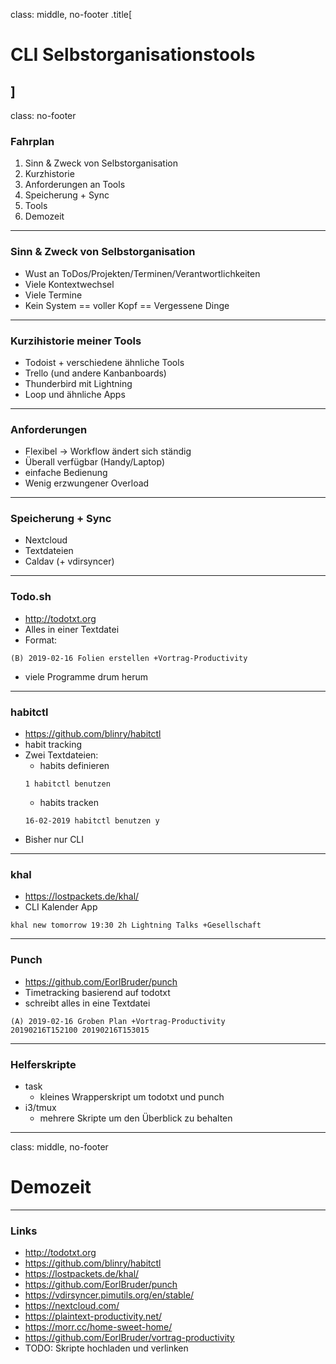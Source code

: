 class:  middle, no-footer
.title[
   # CLI Selbstorganisationstools
]
---
class: no-footer
### Fahrplan
1. Sinn & Zweck von Selbstorganisation
2. Kurzhistorie
3. Anforderungen an Tools
4. Speicherung + Sync
5. Tools
6. Demozeit
---
### Sinn & Zweck von Selbstorganisation
- Wust an ToDos/Projekten/Terminen/Verantwortlichkeiten
- Viele Kontextwechsel
- Viele Termine
- Kein System == voller Kopf == Vergessene Dinge
---
### Kurzihistorie meiner Tools
- Todoist + verschiedene ähnliche Tools
- Trello (und andere Kanbanboards)
- Thunderbird mit Lightning
- Loop und ähnliche Apps
---
### Anforderungen
- Flexibel -> Workflow ändert sich ständig
- Überall verfügbar (Handy/Laptop)
- einfache Bedienung
- Wenig erzwungener Overload
---
### Speicherung + Sync
- Nextcloud
- Textdateien 
- Caldav (+ vdirsyncer)
---
### Todo.sh
- http://todotxt.org
- Alles in einer Textdatei
- Format:
```
(B) 2019-02-16 Folien erstellen +Vortrag-Productivity
```
- viele Programme drum herum
---
### habitctl 
- https://github.com/blinry/habitctl
- habit tracking 
- Zwei Textdateien: 
  - habits definieren
  ```
  1 habitctl benutzen
  ```
  - habits tracken
  ```
  16-02-2019 habitctl benutzen y
  ```
- Bisher nur CLI
---
### khal 
- https://lostpackets.de/khal/
- CLI Kalender App
```
khal new tomorrow 19:30 2h Lightning Talks +Gesellschaft
```
---
### Punch
- https://github.com/EorlBruder/punch
- Timetracking basierend auf todotxt
- schreibt alles in eine Textdatei
```
(A) 2019-02-16 Groben Plan +Vortrag-Productivity        20190216T152100 20190216T153015
```
---
### Helferskripte
- task
  - kleines Wrapperskript um todotxt und punch
- i3/tmux
  - mehrere Skripte um den Überblick zu behalten
---
class:  middle, no-footer
# Demozeit
---
### Links
- http://todotxt.org
- https://github.com/blinry/habitctl
- https://lostpackets.de/khal/
- https://github.com/EorlBruder/punch
- https://vdirsyncer.pimutils.org/en/stable/
- https://nextcloud.com/
- https://plaintext-productivity.net/
- https://morr.cc/home-sweet-home/
- https://github.com/EorlBruder/vortrag-productivity
- TODO: Skripte hochladen und verlinken 
